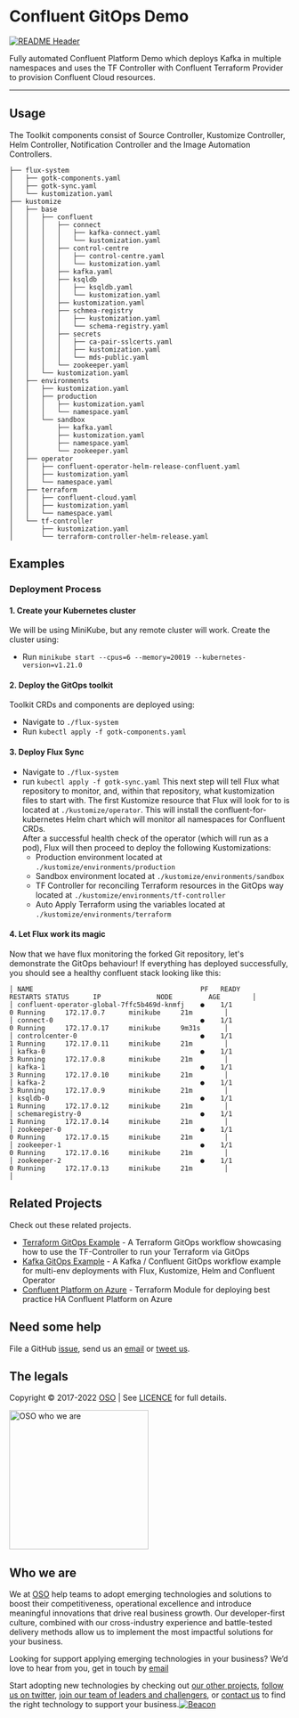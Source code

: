 
<!-- markdownlint-disable -->
# Confluent GitOps Demo
<!-- markdownlint-restore -->

[![README Header][readme_header_img]][readme_header_link]

<!--




  ** DO NOT EDIT THIS FILE
  **
  ** This file was automatically generated by the `build-harness`.
  ** 1) Make all changes to `README.yaml`
  ** 2) Run `make init` (you only need to do this once)
  ** 3) Run`make readme` to rebuild this file.
  **
  ** (We maintain HUNDREDS of open source projects. This is how we maintain our sanity.)
  **





-->
Fully automated Confluent Platform Demo which deploys Kafka in multiple namespaces and uses the TF Controller with Confluent Terraform Provider to provision Confluent Cloud resources.

---






## Usage


The Toolkit components consist of Source Controller, Kustomize Controller, Helm Controller, Notification Controller and the Image Automation Controllers.
```
├── flux-system
│   ├── gotk-components.yaml
│   ├── gotk-sync.yaml
│   └── kustomization.yaml
├── kustomize
│   ├── base
│   │   ├── confluent
│   │   │   ├── connect
│   │   │   │   ├── kafka-connect.yaml
│   │   │   │   └── kustomization.yaml
│   │   │   ├── control-centre
│   │   │   │   ├── control-centre.yaml
│   │   │   │   └── kustomization.yaml
│   │   │   ├── kafka.yaml
│   │   │   ├── ksqldb
│   │   │   │   ├── ksqldb.yaml
│   │   │   │   └── kustomization.yaml
│   │   │   ├── kustomization.yaml
│   │   │   ├── schmea-registry
│   │   │   │   ├── kustomization.yaml
│   │   │   │   └── schema-registry.yaml
│   │   │   ├── secrets
│   │   │   │   ├── ca-pair-sslcerts.yaml
│   │   │   │   ├── kustomization.yaml
│   │   │   │   └── mds-public.yaml
│   │   │   └── zookeeper.yaml
│   │   └── kustomization.yaml
│   ├── environments
│   │   ├── kustomization.yaml
│   │   ├── production
│   │   │   ├── kustomization.yaml
│   │   │   └── namespace.yaml
│   │   └── sandbox
│   │       ├── kafka.yaml
│   │       ├── kustomization.yaml
│   │       ├── namespace.yaml
│   │       └── zookeeper.yaml
│   ├── operator
│   │   ├── confluent-operator-helm-release-confluent.yaml
│   │   ├── kustomization.yaml
│   │   └── namespace.yaml
│   ├── terraform
│   │   ├── confluent-cloud.yaml
│   │   ├── kustomization.yaml
│   │   └── namespace.yaml
│   └── tf-controller
│       ├── kustomization.yaml
│       └── terraform-controller-helm-release.yaml
```




## Examples

### Deployment Process
#### 1. Create your Kubernetes cluster
We will be using MiniKube, but any remote cluster will work. Create the cluster using: 
* Run `minikube start --cpus=6 --memory=20019 --kubernetes-version=v1.21.0`

#### 2. Deploy the GitOps toolkit
Toolkit CRDs and components are deployed using: 
* Navigate to `./flux-system`
* Run `kubectl apply -f gotk-components.yaml`

#### 3. Deploy Flux Sync
* Navigate to `./flux-system`
* run `kubectl apply -f gotk-sync.yaml`
This next step will tell Flux what repository to monitor, and, within that repository, what kustomization files to start with. The first Kustomize resource that Flux will look for to is located at `./kustomize/operator`.  This will install the confluent-for-kubernetes Helm chart which will monitor all namespaces for Confluent CRDs.   
After a successful health check of the operator (which will run as a pod), Flux will then proceed to deploy the following Kustomizations:
  * Production environment located at  `./kustomize/environments/production`
  * Sandbox environment located at  `./kustomize/environments/sandbox`
  * TF Controller for reconciling Terraform resources in the GitOps way located at `./kustomize/environments/tf-controller`
  * Auto Apply Terraform using the variables located at `./kustomize/environments/terraform`
  
#### 4. Let Flux work its magic
Now that we have flux monitoring the forked Git repository, let's demonstrate the GitOps behaviour!  If everything has deployed successfully, you should see a healthy confluent stack looking like this:
  ```console
  │ NAME                                          PF   READY      RESTARTS STATUS      IP              NODE         AGE        │
  │ confluent-operator-global-7ffc5b469d-knmfj    ●    1/1               0 Running     172.17.0.7      minikube     21m        │
  │ connect-0                                     ●    1/1               0 Running     172.17.0.17     minikube     9m31s      │
  │ controlcenter-0                               ●    1/1               1 Running     172.17.0.11     minikube     21m        │
  │ kafka-0                                       ●    1/1               3 Running     172.17.0.8      minikube     21m        │
  │ kafka-1                                       ●    1/1               3 Running     172.17.0.10     minikube     21m        │
  │ kafka-2                                       ●    1/1               3 Running     172.17.0.9      minikube     21m        │
  │ ksqldb-0                                      ●    1/1               1 Running     172.17.0.12     minikube     21m        │
  │ schemaregistry-0                              ●    1/1               1 Running     172.17.0.14     minikube     21m        │
  │ zookeeper-0                                   ●    1/1               0 Running     172.17.0.15     minikube     21m        │
  │ zookeeper-1                                   ●    1/1               0 Running     172.17.0.16     minikube     21m        │
  │ zookeeper-2                                   ●    1/1               0 Running     172.17.0.13     minikube     21m        │
  │
  ```





## Related Projects

Check out these related projects.

- [Terraform GitOps Example](https://github.com/osodevops/terraform-gitops-example) - A Terraform GitOps workflow showcasing how to use the TF-Controller to run your Terraform via GitOps
- [Kafka GitOps Example](https://github.com/osodevops/kafka-gitops-examples) - A Kafka / Confluent GitOps workflow example for multi-env deployments with Flux, Kustomize, Helm and Confluent Operator
- [Confluent Platform on Azure](https://github.com/osodevops/terraform-azure-confluent-platform) - Terraform Module for deploying best practice HA Confluent Platform on Azure



## Need some help

File a GitHub [issue](https://github.com/osodevops/confluent-gitops-demo/issues), send us an [email][email] or [tweet us][twitter].

## The legals

Copyright © 2017-2022 [OSO](https://oso.sh) | See [LICENCE](LICENSE) for full details.

[<img src="https://oso-public-resources.s3.eu-west-1.amazonaws.com/oso-logo-green.png" alt="OSO who we are" width="250"/>](https://oso.sh/who-we-are/)

## Who we are

We at [OSO][website] help teams to adopt emerging technologies and solutions to boost their competitiveness, operational excellence and introduce meaningful innovations that drive real business growth. Our developer-first culture, combined with our cross-industry experience and battle-tested delivery methods allow us to implement the most impactful solutions for your business.

Looking for support applying emerging technologies in your business? We’d love to hear from you, get in touch by [email][email]

Start adopting new technologies by checking out [our other projects][github], [follow us on twitter][twitter], [join our team of leaders and challengers][careers], or [contact us][contact] to find the right technology to support your business.[![Beacon][beacon]][website]

  [logo]: https://oso-public-resources.s3.eu-west-1.amazonaws.com/oso-logo-green.png
  [website]: https://oso.sh?utm_source=github&utm_medium=readme&utm_campaign=osodevops/confluent-gitops-demo&utm_content=website
  [github]: https://github.com/osodevops?utm_source=github&utm_medium=readme&utm_campaign=osodevops/confluent-gitops-demo&utm_content=github
  [careers]: https://oso.sh/careers/?utm_source=github&utm_medium=readme&utm_campaign=osodevops/confluent-gitops-demo&utm_content=careers
  [contact]: https://oso.sh/contact/?utm_source=github&utm_medium=readme&utm_campaign=osodevops/confluent-gitops-demo&utm_content=contact
  [linkedin]: https://www.linkedin.com/company/oso-devops?utm_source=github&utm_medium=readme&utm_campaign=osodevops/confluent-gitops-demo&utm_content=linkedin
  [twitter]: https://twitter.com/osodevops?utm_source=github&utm_medium=readme&utm_campaign=osodevops/confluent-gitops-demo&utm_content=twitter
  [email]: mailto:enquiries@oso.sh?utm_source=github&utm_medium=readme&utm_campaign=osodevops/confluent-gitops-demo&utm_content=email
  [readme_header_img]: https://oso-public-resources.s3.eu-west-1.amazonaws.com/oso-animation.gif
  [readme_header_link]: https://oso.sh/what-we-do/?utm_source=github&utm_medium=readme&utm_campaign=osodevops/confluent-gitops-demo&utm_content=readme_header_link
  [beacon]: https://github-analyics.ew.r.appspot.com/G-WV0Q3HYW08/osodevops/confluent-gitops-demo?pixel&cs=github&cm=readme&an=confluent-gitops-demo
